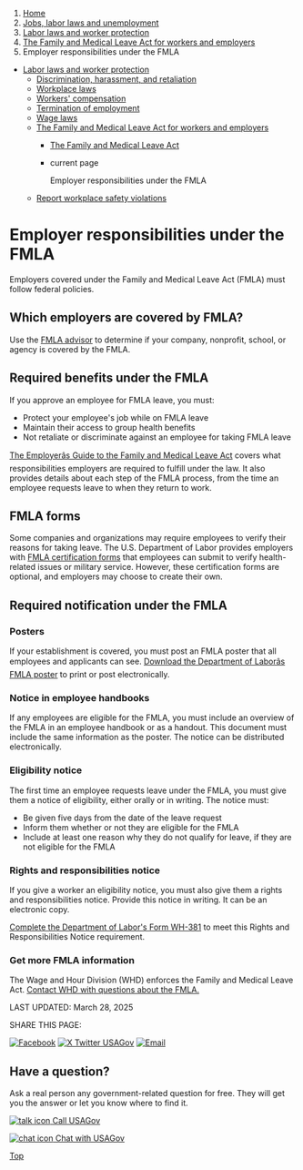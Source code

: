 1. [Home](/)
2. [Jobs, labor laws and unemployment](/jobs-labor-laws-unemployment)
3. [Labor laws and worker protection](/labor-laws)
4. [The Family and Medical Leave Act for workers and employers](/fmla)
5. Employer responsibilities under the FMLA

* [Labor laws and worker protection](/labor-laws)
  + [Discrimination, harassment, and retaliation](/job-discrimination-harassment)
  + [Workplace laws](/workplace-laws)
  + [Workers' compensation](/workers-compensation)
  + [Termination of employment](/termination-of-employment)
  + [Wage laws](/wage-laws)
  + [The Family and Medical Leave Act for workers and employers](/fmla)
    - [The Family and Medical Leave Act](/family-leave-act)
    - current page

      Employer responsibilities under the FMLA
  + [Report workplace safety violations](/report-safety-violations)

Employer responsibilities under the FMLA
========================================

Employers covered under the Family and Medical Leave Act (FMLA) must follow federal policies.

Which employers are covered by FMLA?
------------------------------------

Use the
[FMLA advisor](https://webapps.dol.gov/elaws/whd/fmla/5.aspx)
to determine if your company, nonprofit, school, or agency is covered by the FMLA.

**Required benefits under the FMLA**
------------------------------------

If you approve an employee for FMLA leave, you must:

* Protect your employee's job while on FMLA leave
* Maintain their access to group health benefits
* Not retaliate or discriminate against an employee for taking FMLA leave

[The Employerâs Guide to the Family and Medical Leave Act](https://www.dol.gov/agencies/whd/fmla/employer-guide)
covers what responsibilities employers are required to fulfill under the law. It also provides details about each step of the FMLA process, from the time an employee requests leave to when they return to work.

**FMLA forms**
--------------

Some companies and organizations may require employees to verify their reasons for taking leave. The U.S. Department of Labor provides employers with
[FMLA certification forms](https://www.dol.gov/agencies/whd/fmla/forms)
that employees can submit to verify health-related issues or military service. However, these certification forms are optional, and employers may choose to create their own.

**Required notification under the FMLA**
----------------------------------------

### Posters

If your establishment is covered, you must post an FMLA poster that all employees and applicants can see.
[Download the Department of Laborâs FMLA poster](https://www.dol.gov/agencies/whd/posters/fmla)
to print or post electronically.

### Notice in employee handbooks

If any employees are eligible for the FMLA, you must include an overview of the FMLA in an employee handbook or as a handout. This document must include the same information as the poster. The notice can be distributed electronically.

### Eligibility notice

The first time an employee requests leave under the FMLA, you must give them a notice of eligibility, either orally or in writing. The notice must:

* Be given five days from the date of the leave request
* Inform them whether or not they are eligible for the FMLA
* Include at least one reason why they do not qualify for leave, if they are not eligible for the FMLA

### Rights and responsibilities notice

If you give a worker an eligibility notice, you must also give them a rights and responsibilities notice. Provide this notice in writing. It can be an electronic copy.

[Complete the Department of Labor's Form WH-381](https://www.dol.gov/sites/dolgov/files/WHD/legacy/files/WH-381.pdf)
to meet this Rights and Responsibilities Notice requirement.

### Get more FMLA information

The Wage and Hour Division (WHD) enforces the Family and Medical Leave Act.
[Contact WHD with questions about the FMLA.](https://www.dol.gov/agencies/whd/contact)

LAST UPDATED:
March 28, 2025

SHARE THIS PAGE:

[![Facebook](/themes/custom/usagov/images/social-media-icons/Facebook_Icon.svg)](https://www.facebook.com/sharer/sharer.php?u=https://www.usa.gov/employer-fmla&v=3)
[![X Twitter USAGov](/themes/custom/usagov/images/social-media-icons/X_Twitter_Icon.svg?version=2)](https://twitter.com/intent/tweet?source=webclient&text=https://www.usa.gov/employer-fmla)
[![Email](/themes/custom/usagov/images/social-media-icons/Email_Icon.svg?version=2)](mailto:?subject=https://www.usa.gov/employer-fmla)

Have a question?
----------------

Ask a real person any government-related question for free. They will get you the answer or let you know where to find it.

[![talk icon](/themes/custom/usagov/images/ICONS_talk.png)
Call USAGov](/phone)

[![chat icon](/themes/custom/usagov/images/ICONS_chat.png)
Chat with USAGov](/chat)

[Top](#main-content)